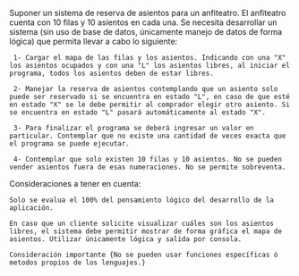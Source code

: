 Suponer un sistema de reserva de asientos para un anfiteatro. El anfiteatro cuenta con 10 filas y 10 asientos en cada una.
Se necesita desarrollar un sistema (sin uso de base de datos, únicamente manejo de datos de forma lógica) que permita llevar a cabo lo siguiente:

     1- Cargar el mapa de las filas y los asientos. Indicando con una "X" los asientos ocupados y con una "L" los asientos libres, al iniciar el programa, todos los asientos deben de estar libres.

     2- Manejar la reserva de asientos contemplando que un asiento solo puede ser reservado si se encuentra en estado "L", en caso de que esté en estado "X" se le debe permitir al comprador elegir otro asiento. Si se encuentra en estado "L" pasará automáticamente al estado "X".

     3- Para finalizar el programa se deberá ingresar un valor en particular. Contemplar que no existe una cantidad de veces exacta que el programa se puede ejecutar.

     4- Contemplar que solo existen 10 filas y 10 asientos. No se pueden vender asientos fuera de esas numeraciones. No se permite sobreventa.

Consideraciones a tener en cuenta:

    Solo se evalua el 100% del pensamiento lógico del desarrollo de la aplicación.

    En caso que un cliente solicite visualizar cuáles son los asientos libres, el sistema debe permitir mostrar de forma gráfica el mapa de asientos. Utilizar únicamente lógica y salida por consola.

    Consideración importante {No se pueden usar funciones específicas ó metodos propios de los lenguajes.}
